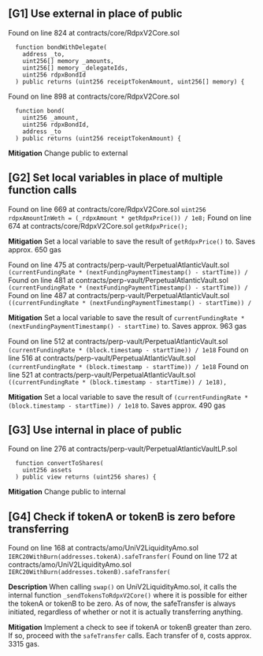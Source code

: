 ## [G1] Use external in place of public
Found on line 824 at contracts/core/RdpxV2Core.sol
```
  function bondWithDelegate(
    address _to,
    uint256[] memory _amounts,
    uint256[] memory _delegateIds,
    uint256 rdpxBondId
  ) public returns (uint256 receiptTokenAmount, uint256[] memory) {
```
Found on line 898 at contracts/core/RdpxV2Core.sol
```
  function bond(
    uint256 _amount,
    uint256 rdpxBondId,
    address _to
  ) public returns (uint256 receiptTokenAmount) {
```

**Mitigation**
Change public to external

## [G2] Set local variables in place of multiple function calls
Found on line 669 at contracts/core/RdpxV2Core.sol
`uint256 rdpxAmountInWeth = (_rdpxAmount * getRdpxPrice()) / 1e8;`
Found on line 674 at contracts/core/RdpxV2Core.sol
`getRdpxPrice();`

**Mitigation**
Set a local variable to save the result of `getRdpxPrice()` to.  Saves approx. 650 gas

Found on line 475 at contracts/perp-vault/PerpetualAtlanticVault.sol
`(currentFundingRate * (nextFundingPaymentTimestamp() - startTime)) /`
Found on line 481 at contracts/perp-vault/PerpetualAtlanticVault.sol
`(currentFundingRate * (nextFundingPaymentTimestamp() - startTime)) /`
Found on line 487 at contracts/perp-vault/PerpetualAtlanticVault.sol
`((currentFundingRate * (nextFundingPaymentTimestamp() - startTime)) /`

**Mitigation**
Set a local variable to save the result of `currentFundingRate * (nextFundingPaymentTimestamp() - startTime)` to.  Saves approx. 963 gas

Found on line 512 at contracts/perp-vault/PerpetualAtlanticVault.sol
`(currentFundingRate * (block.timestamp - startTime)) / 1e18`
Found on line 516 at contracts/perp-vault/PerpetualAtlanticVault.sol
`(currentFundingRate * (block.timestamp - startTime)) / 1e18`
Found on line 521 at contracts/perp-vault/PerpetualAtlanticVault.sol
`((currentFundingRate * (block.timestamp - startTime)) / 1e18),`

**Mitigation**
Set a local variable to save the result of `(currentFundingRate * (block.timestamp - startTime)) / 1e18` to.  Saves approx. 490 gas

## [G3] Use internal in place of public
Found on line 276 at contracts/perp-vault/PerpetualAtlanticVaultLP.sol
```
  function convertToShares(
    uint256 assets
  ) public view returns (uint256 shares) {
```

**Mitigation**
Change public to internal

## [G4] Check if tokenA or tokenB is zero before transferring
Found on line 168 at contracts/amo/UniV2LiquidityAmo.sol
`IERC20WithBurn(addresses.tokenA).safeTransfer(`
Found on line 172 at contracts/amo/UniV2LiquidityAmo.sol
`IERC20WithBurn(addresses.tokenB).safeTransfer(`

**Description**
When calling `swap()` on UniV2LiquidityAmo.sol, it calls the internal function `_sendTokensToRdpxV2Core()` where it is possible for either the tokenA or tokenB to be zero. As of now, the safeTransfer is always initiated, regardless of whether or not it is actually transferring anything.

**Mitigation**
Implement a check to see if tokenA or tokenB greater than zero. If so, proceed with the `safeTransfer` calls.  Each transfer of `0`, costs approx. 3315 gas.
